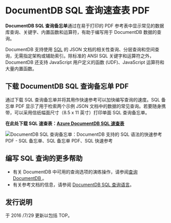 <properties
    pageTitle="DocumentDB SQL 备忘单 PDF | Azure"
    description="可打印的 SQL 备忘单 PDF 有助于使用 DocumentDB 的 SQL 语法在其 NoSQL 数据库（SQL 快速参考）中查询 JSON 文档。"
    keywords="SQL 备忘单, SQL 备忘单 PDF, SQL 查询备忘单"
    services="documentdb"
    documentationcenter=""
    author="mimig1"
    manager="jhubbard"
    editor="monicar" />
<tags
    ms.assetid="fdbdbc39-5a46-4129-b4ed-b049d1c9ccab"
    ms.service="documentdb"
    ms.workload="data-services"
    ms.tgt_pltfrm="na"
    ms.devlang="na"
    ms.topic="article"
    ms.date="02/03/2017"
    wacn.date="03/22/2017"
    ms.author="mimig" />  


# DocumentDB SQL 查询速查表 PDF
**DocumentDB SQL 查询备忘单**通过在易于打印的 PDF 参考表中显示常见的数据库查询、关键字、内置函数和运算符，有助于编写用于 DocumentDB 数据的查询。

DocumentDB 支持使用 [SQL](/documentation/articles/documentdb-sql-query/) 的 JSON 文档的相关性查询、分层查询和空间查询，无需指定架构或辅助索引。除标准的 ANSI SQL 关键字和运算符之外，DocumentDB 还支持 JavaScript 用户定义的函数 (UDF)、JavaScript 运算符和大量内置函数。

## 下载 DocumentDB SQL 查询备忘单 PDF
通过下载 SQL 查询备忘单并将其用作快速参考可以加快编写查询的速度。SQL 备忘单 PDF 显示了用于检索两个示例 JSON 文档中的数据的常见查询。若要随身携带，可以采用信纸幅面尺寸（8.5 x 11 英寸）打印单面 SQL 查询备忘单。

**在此处下载 SQL 速查表：[Azure DocumentDB SQL 速查表](http://go.microsoft.com/fwlink/?LinkId=623215)**

![DocumentDB SQL 查询备忘单：DocumentDB 支持的 SQL 语法的快速参考 PDF - SQL 备忘单、SQL 备忘单 PDF、SQL 快速参考][cheat-sheet]  


[cheat-sheet]: ./media/documentdb-sql-query-cheat-sheet/microsoft-documentdb-sql-query-cheat-sheet-v4.png


## 编写 SQL 查询的更多帮助
- 有关 DocumentDB 中可用的查询选项的演练操作，请参阅[查询 DocumentDB ](/documentation/articles/documentdb-sql-query/)。
- 有关参考文档的信息，请参阅 [DocumentDB SQL 查询语言](https://msdn.microsoft.com/zh-cn/library/azure/dn782250.aspx)。

## 发行说明
于 2016 /7/29 更新以包括 TOP。

<!---HONumber=Mooncake_0313_2017-->
<!---Update_Description: wording update -->